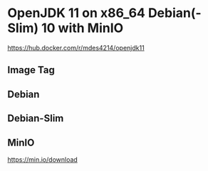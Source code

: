 # OpenJDK 11 on x86_64 Debian(-Slim) 10 with MinIO
https://hub.docker.com/r/mdes4214/openjdk11

## Image Tag

Debian
- 

Debian-Slim
- 

## MinIO
https://min.io/download
